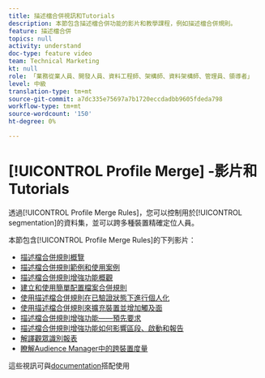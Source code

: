```yaml
---
title: 描述檔合併視訊和Tutorials
description: 本節包含描述檔合併功能的影片和教學課程，例如描述檔合併規則。
feature: 描述檔合併
topics: null
activity: understand
doc-type: feature video
team: Technical Marketing
kt: null
role: 「業務從業人員、開發人員、資料工程師、架構師、資料架構師、管理員、領導者」
level: 中級
translation-type: tm+mt
source-git-commit: a7dc335e75697a7b1720eccdadbb9605fdeda798
workflow-type: tm+mt
source-wordcount: '150'
ht-degree: 0%

---
```



# [!UICONTROL Profile Merge] -影片和Tutorials

透過[!UICONTROL Profile Merge Rules]，您可以控制用於[!UICONTROL segmentation]的資料集，並可以跨多種裝置精確定位人員。

本節包含[!UICONTROL Profile Merge Rules]的下列影片：

* [描述檔合併規則概覽](overview-of-profile-merge-rules.md)
* [描述檔合併規則範例和使用案例](profile-merge-rule-examples-and-use-cases.md)
* [描述檔合併規則增強功能概觀](overview-of-profile-merge-rule-enhancements.md)
* [建立和使用簡單配置檔案合併規則](creating-and-using-simple-profile-merge-rules.md)
* [使用描述檔合併規則在已驗證狀態下進行個人化](using-profile-merge-rules-to-personalize-in-an-authenticated-state.md)
* [使用描述檔合併規則來擴充裝置並增加觸及面](using-profile-merge-rules-for-device-extension-and-increased-reach.md)
* [描述檔合併規則增強功能——預先要求](profile-merge-rule-enhancements-pre-requisites.md)
* [描述檔合併規則增強功能如何影響區段、啟動和報告](how-profile-merge-rule-enhancements-impact-segmentation-activation-and-reporting.md)
* [解譯觀眾識別報表](interpret-audience-identity-reporting.md)
* [瞭解Audience Manager中的跨裝置度量](understanding-cross-device-metrics-in-audience-manager.md)

這些視訊可與[documentation](https://docs.adobe.com/help/en/audience-manager/user-guide/features/profile-merge-rules/merge-rules-overview.html)搭配使用
